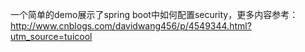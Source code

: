 一个简单的demo展示了spring boot中如何配置security，更多内容参考：http://www.cnblogs.com/davidwang456/p/4549344.html?utm_source=tuicool